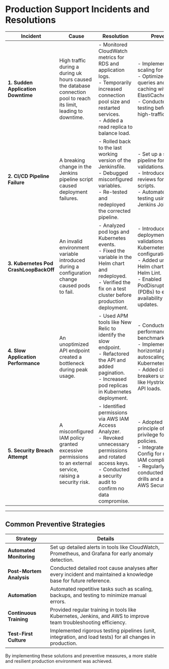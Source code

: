 # Production Support Incidents and Resolutions

| **Incident**                               | **Cause**                                                                                                                                              | **Resolution**                                                                                                                                                                                                                                                                   | **Prevention**                                                                                                                                                                                                                                                       |
|--------------------------------------------|--------------------------------------------------------------------------------------------------------------------------------------------------------|----------------------------------------------------------------------------------------------------------------------------------------------------------------------------------------------------------------------------------------------------------------------------------|----------------------------------------------------------------------------------------------------------------------------------------------------------------------------------------------------------------------------------------------------------------------|
| **1. Sudden Application Downtime**         | High traffic during a during uk hours caused the database connection pool to reach its limit, leading to downtime.                                          | - Monitored CloudWatch metrics for RDS and application logs.<br>- Temporarily increased connection pool size and restarted services.<br>- Added a read replica to balance load.                                                                                                  | - Implemented auto-scaling for RDS.<br>- Optimized database queries and added caching with Amazon ElastiCache.<br>- Conducted load testing before future high-traffic events.                                                                                         |
| **2. CI/CD Pipeline Failure**              | A breaking change in the Jenkins pipeline script caused deployment failures.                                                                           | - Rolled back to the last working version of the Jenkinsfile.<br>- Debugged misconfigured variables.<br>- Re-tested and redeployed the corrected pipeline.                                                                                                                       | - Set up a staging pipeline for validations.<br>- Introduced code reviews for pipeline scripts.<br>- Automated pipeline testing using tools like Jenkins Job Builder.                                                                                                  |
| **3. Kubernetes Pod CrashLoopBackOff**     | An invalid environment variable introduced during a configuration change caused pods to fail.                                                          | - Analyzed pod logs and Kubernetes events.<br>- Fixed the variable in the Helm chart and redeployed.<br>- Verified the fix on a test cluster before production deployment.                                                                                                      | - Introduced pre-deployment validations for Kubernetes configurations.<br>- Added unit tests for Helm charts and used Helm Lint.<br>- Enabled PodDisruptionBudgets (PDBs) to ensure availability during updates.                                                      |
| **4. Slow Application Performance**        | An unoptimized API endpoint created a bottleneck during peak usage.                                                                                    | - Used APM tools like New Relic to identify the slow endpoint.<br>- Refactored the API and added pagination.<br>- Increased pod replicas in Kubernetes deployment.                                                                                                              | - Conducted regular performance benchmarking.<br>- Implemented horizontal pod autoscaling in Kubernetes.<br>- Added circuit breakers using tools like Hystrix to manage API loads.                                                                                   |
| **5. Security Breach Attempt**             | A misconfigured IAM policy granted excessive permissions to an external service, raising a security risk.                                              | - Identified permissions via AWS IAM Access Analyzer.<br>- Revoked unnecessary permissions and rotated access keys.<br>- Conducted a security audit to confirm no data compromise.                                                                                              | - Adopted the principle of least privilege for IAM policies.<br>- Integrated AWS Config for monitoring IAM compliance.<br>- Regularly conducted security drills and audits with AWS Security Hub.                                                                     |

---

## Common Preventive Strategies

| **Strategy**              | **Details**                                                                                                                                                    |
|---------------------------|----------------------------------------------------------------------------------------------------------------------------------------------------------------|
| **Automated Monitoring**  | Set up detailed alerts in tools like CloudWatch, Prometheus, and Grafana for early anomaly detection.                                                          |
| **Post-Mortem Analysis**  | Conducted detailed root cause analyses after every incident and maintained a knowledge base for future reference.                                              |
| **Automation**            | Automated repetitive tasks such as scaling, backups, and testing to minimize manual errors.                                                                   |
| **Continuous Training**   | Provided regular training in tools like Kubernetes, Jenkins, and AWS to improve team troubleshooting efficiency.                                               |
| **Test-First Culture**    | Implemented rigorous testing pipelines (unit, integration, and load tests) for all changes in production.                                                       |

By implementing these solutions and preventive measures, a more stable and resilient production environment was achieved.
